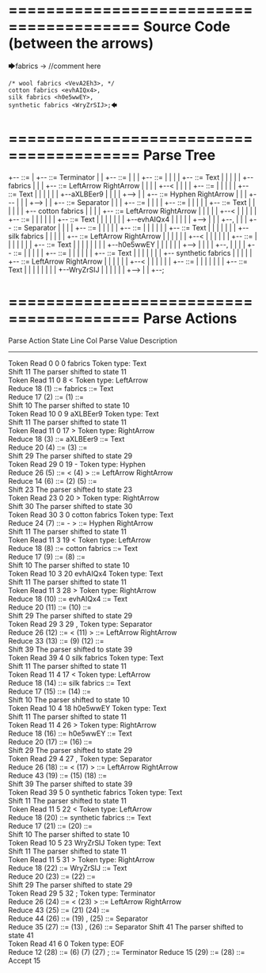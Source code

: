 ========================================
Source Code (between the arrows)
========================================

🡆fabrics <aXLBEer9> -> //comment here

    /* wool fabrics <VevA2Eh3>, */
    cotton fabrics <evhAIQx4>,
    silk fabrics <h0e5wwEY>,
    synthetic fabrics <WryZrSIJ>;🡄

========================================
Parse Tree
========================================

+--<scripture> ::= <expression>
|  +--<expression> ::= <item> <producer> <item-or-expression-list> Terminator
|  |  +--<item> ::= <text> <tag>
|  |  |  +--<text> ::= <text-chunk>
|  |  |  |  +--<text-chunk> ::= Text
|  |  |  |  |  +--fabrics 
|  |  |  +--<tag> ::= LeftArrow <text> RightArrow
|  |  |  |  +--<
|  |  |  |  +--<text> ::= <text-chunk>
|  |  |  |  |  +--<text-chunk> ::= Text
|  |  |  |  |  |  +--aXLBEer9
|  |  |  |  +-->
|  |  +--<producer> ::= Hyphen RightArrow
|  |  |  +---
|  |  |  +-->
|  |  +--<item-or-expression-list> ::= <item> Separator <item-or-expression-list>
|  |  |  +--<item> ::= <text> <tag>
|  |  |  |  +--<text> ::= <text-chunk>
|  |  |  |  |  +--<text-chunk> ::= Text
|  |  |  |  |  |  +--    cotton fabrics 
|  |  |  |  +--<tag> ::= LeftArrow <text> RightArrow
|  |  |  |  |  +--<
|  |  |  |  |  +--<text> ::= <text-chunk>
|  |  |  |  |  |  +--<text-chunk> ::= Text
|  |  |  |  |  |  |  +--evhAIQx4
|  |  |  |  |  +-->
|  |  |  +--,
|  |  |  +--<item-or-expression-list> ::= <item> Separator <item>
|  |  |  |  +--<item> ::= <text> <tag>
|  |  |  |  |  +--<text> ::= <text-chunk>
|  |  |  |  |  |  +--<text-chunk> ::= Text
|  |  |  |  |  |  |  +--    silk fabrics 
|  |  |  |  |  +--<tag> ::= LeftArrow <text> RightArrow
|  |  |  |  |  |  +--<
|  |  |  |  |  |  +--<text> ::= <text-chunk>
|  |  |  |  |  |  |  +--<text-chunk> ::= Text
|  |  |  |  |  |  |  |  +--h0e5wwEY
|  |  |  |  |  |  +-->
|  |  |  |  +--,
|  |  |  |  +--<item> ::= <text> <tag>
|  |  |  |  |  +--<text> ::= <text-chunk>
|  |  |  |  |  |  +--<text-chunk> ::= Text
|  |  |  |  |  |  |  +--    synthetic fabrics 
|  |  |  |  |  +--<tag> ::= LeftArrow <text> RightArrow
|  |  |  |  |  |  +--<
|  |  |  |  |  |  +--<text> ::= <text-chunk>
|  |  |  |  |  |  |  +--<text-chunk> ::= Text
|  |  |  |  |  |  |  |  +--WryZrSIJ
|  |  |  |  |  |  +-->
|  |  +--;


========================================
Parse Actions
========================================

Parse Action      State    Line     Col   Parse Value                        Description                                                             
---------------   -----   -----   -----   --------------------------------   ------------------------------------------------------------------------
Token Read            0       0       0   fabrics                            Token type: Text                                                        
Shift                11                                                      The parser shifted to state 11                                          
Token Read           11       0       8   <                                  Token type: LeftArrow                                                   
Reduce               18                   (1) ::= fabrics                    <text-chunk> ::= Text                                                   
Reduce               17                   (2) ::= (1)                        <text> ::= <text-chunk>                                                 
Shift                10                                                      The parser shifted to state 10                                          
Token Read           10       0       9   aXLBEer9                           Token type: Text                                                        
Shift                11                                                      The parser shifted to state 11                                          
Token Read           11       0      17   >                                  Token type: RightArrow                                                  
Reduce               18                   (3) ::= aXLBEer9                   <text-chunk> ::= Text                                                   
Reduce               20                   (4) ::= (3)                        <text> ::= <text-chunk>                                                 
Shift                29                                                      The parser shifted to state 29                                          
Token Read           29       0      19   -                                  Token type: Hyphen                                                      
Reduce               26                   (5) ::= < (4) >                    <tag> ::= LeftArrow <text> RightArrow                                   
Reduce               14                   (6) ::= (2) (5)                    <item> ::= <text> <tag>                                                 
Shift                23                                                      The parser shifted to state 23                                          
Token Read           23       0      20   >                                  Token type: RightArrow                                                  
Shift                30                                                      The parser shifted to state 30                                          
Token Read           30       3       0       cotton fabrics                 Token type: Text                                                        
Reduce               24                   (7) ::= - >                        <producer> ::= Hyphen RightArrow                                        
Shift                11                                                      The parser shifted to state 11                                          
Token Read           11       3      19   <                                  Token type: LeftArrow                                                   
Reduce               18                   (8) ::=     cotton fabrics         <text-chunk> ::= Text                                                   
Reduce               17                   (9) ::= (8)                        <text> ::= <text-chunk>                                                 
Shift                10                                                      The parser shifted to state 10                                          
Token Read           10       3      20   evhAIQx4                           Token type: Text                                                        
Shift                11                                                      The parser shifted to state 11                                          
Token Read           11       3      28   >                                  Token type: RightArrow                                                  
Reduce               18                   (10) ::= evhAIQx4                  <text-chunk> ::= Text                                                   
Reduce               20                   (11) ::= (10)                      <text> ::= <text-chunk>                                                 
Shift                29                                                      The parser shifted to state 29                                          
Token Read           29       3      29   ,                                  Token type: Separator                                                   
Reduce               26                   (12) ::= < (11) >                  <tag> ::= LeftArrow <text> RightArrow                                   
Reduce               33                   (13) ::= (9) (12)                  <item> ::= <text> <tag>                                                 
Shift                39                                                      The parser shifted to state 39                                          
Token Read           39       4       0       silk fabrics                   Token type: Text                                                        
Shift                11                                                      The parser shifted to state 11                                          
Token Read           11       4      17   <                                  Token type: LeftArrow                                                   
Reduce               18                   (14) ::=     silk fabrics          <text-chunk> ::= Text                                                   
Reduce               17                   (15) ::= (14)                      <text> ::= <text-chunk>                                                 
Shift                10                                                      The parser shifted to state 10                                          
Token Read           10       4      18   h0e5wwEY                           Token type: Text                                                        
Shift                11                                                      The parser shifted to state 11                                          
Token Read           11       4      26   >                                  Token type: RightArrow                                                  
Reduce               18                   (16) ::= h0e5wwEY                  <text-chunk> ::= Text                                                   
Reduce               20                   (17) ::= (16)                      <text> ::= <text-chunk>                                                 
Shift                29                                                      The parser shifted to state 29                                          
Token Read           29       4      27   ,                                  Token type: Separator                                                   
Reduce               26                   (18) ::= < (17) >                  <tag> ::= LeftArrow <text> RightArrow                                   
Reduce               43                   (19) ::= (15) (18)                 <item> ::= <text> <tag>                                                 
Shift                39                                                      The parser shifted to state 39                                          
Token Read           39       5       0       synthetic fabrics              Token type: Text                                                        
Shift                11                                                      The parser shifted to state 11                                          
Token Read           11       5      22   <                                  Token type: LeftArrow                                                   
Reduce               18                   (20) ::=     synthetic fabrics     <text-chunk> ::= Text                                                   
Reduce               17                   (21) ::= (20)                      <text> ::= <text-chunk>                                                 
Shift                10                                                      The parser shifted to state 10                                          
Token Read           10       5      23   WryZrSIJ                           Token type: Text                                                        
Shift                11                                                      The parser shifted to state 11                                          
Token Read           11       5      31   >                                  Token type: RightArrow                                                  
Reduce               18                   (22) ::= WryZrSIJ                  <text-chunk> ::= Text                                                   
Reduce               20                   (23) ::= (22)                      <text> ::= <text-chunk>                                                 
Shift                29                                                      The parser shifted to state 29                                          
Token Read           29       5      32   ;                                  Token type: Terminator                                                  
Reduce               26                   (24) ::= < (23) >                  <tag> ::= LeftArrow <text> RightArrow                                   
Reduce               43                   (25) ::= (21) (24)                 <item> ::= <text> <tag>                                                 
Reduce               44                   (26) ::= (19) , (25)               <item-or-expression-list> ::= <item> Separator <item>                   
Reduce               35                   (27) ::= (13) , (26)               <item-or-expression-list> ::= <item> Separator <item-or-expression-list>
Shift                41                                                      The parser shifted to state 41                                          
Token Read           41       6       0                                      Token type: EOF                                                         
Reduce               12                   (28) ::= (6) (7) (27) ;            <expression> ::= <item> <producer> <item-or-expression-list> Terminator 
Reduce               15                   (29) ::= (28)                      <scripture> ::= <expression>                                            
Accept               15                                                                                                                              


